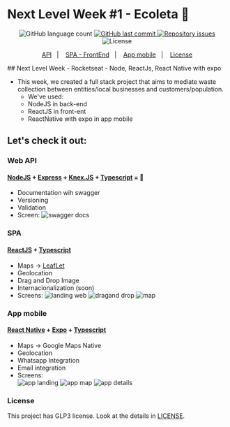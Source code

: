 # Next Level Week #1 - Ecoleta :rocket:
<p align="center">
  <img alt="GitHub language count" src="https://img.shields.io/github/languages/count/silvoneymachado/nlw_01.svg">

  <a href="https://github.com/silvoneymachado/nlw_01/commits/master">
    <img alt="GitHub last commit" src="https://img.shields.io/github/last-commit/silvoneymachado/nlw_01.svg">
  </a>

  <a href="https://github.com/silvoneymachado/nlw_01/issues">
    <img alt="Repository issues" src="https://img.shields.io/github/issues/silvoneymachado/nlw_01.svg">
  </a>

  <img alt="License" src="https://img.shields.io/badge/license-GLP3-lightgreen">
</p>

<p align="center">
  <a href="#Web-API">API</a>&nbsp;&nbsp;&nbsp;|&nbsp;&nbsp;&nbsp;
  <a href="#SPA">SPA - FrontEnd</a>&nbsp;&nbsp;&nbsp;|&nbsp;&nbsp;&nbsp;
  <a href="#App-mobile">App mobile</a>&nbsp;&nbsp;&nbsp;|&nbsp;&nbsp;&nbsp;
  <a href="#License">License</a>
</p>
## Next Level Week - Rocketseat - Node, ReactJs, React Native with expo

- This week, we created a full stack project that aims to mediate waste collection between entities/local businesses and customers/population.
   - We've used:
   - NodeJS in back-end
   - ReactJS in front-ent
   - ReactNative with expo in app mobile 
## Let's check it out:
### Web API 
#### [NodeJS](https://nodejs.org/) + [Express](https://expressjs.com/) + [Knex.JS](http://knexjs.org/) + [Typescript](https://www.typescriptlang.org/) = 💖
   - Documentation wih swagger
   - Versioning
   - Validation
   - Screen:
      ![swagger docs](./images/swagger_v1.png)

### SPA
#### [ReactJS](https://reactjs.org/) + [Typescript](https://www.typescriptlang.org/)
   - Maps -> [LeafLet](https://leafletjs.com)
   - Geolocation
   - Drag and Drop Image
   - Internacionalization (soon)
   - Screens:
         ![landing web](./images/landing.png)
         ![dragand drop](./images/draganddrop.png)
         ![map](./images/map.png)

### App mobile
#### [React Native](https://reactnative.dev/) + [Expo](https://expo.io/) + [Typescript](https://www.typescriptlang.org/)
   - Maps -> Google Maps Native
   - Geolocation
   - Whatsapp Integration
   - Email integration
   - Screens:  
         ![app landing](./images/app_landing.jpg)
         ![app map](./images/app_map.jpg)
         ![app details](./images/app_datail.jpg)

### License

This project has GLP3 license. Look at the details in [LICENSE](./LICENSE).
